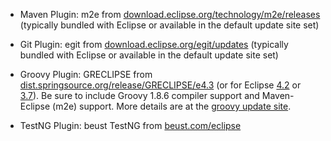 
- Maven Plugin: m2e from [download.eclipse.org/technology/m2e/releases](http://download.eclipse.org/technology/m2e/releases)
  (typically bundled with Eclipse or available in the default update site set)

- Git Plugin: egit from [download.eclipse.org/egit/updates](http://download.eclipse.org/egit/updates)
  (typically bundled with Eclipse or available in the default update site set)

- Groovy Plugin: GRECLIPSE from 
  [dist.springsource.org/release/GRECLIPSE/e4.3](http://dist.springsource.org/release/GRECLIPSE/e4.3) 
  (or for Eclipse [4.2](http://dist.springsource.org/release/GRECLIPSE/e4.2) 
  or [3.7](http://dist.springsource.org/release/GRECLIPSE/e3.7)).
  Be sure to include Groovy 1.8.6 compiler support and Maven-Eclipse (m2e) support. 
  More details are at the [groovy update site](http://groovy.codehaus.org/Eclipse+Plugin).

- TestNG Plugin: beust TestNG from [beust.com/eclipse](http://beust.com/eclipse)
